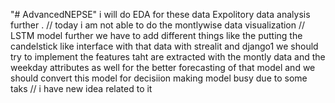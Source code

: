 "# AdvancedNEPSE" 
i will do EDA for these data Expolitory data analysis further .
// today i am not able to do the montlywise data visualization 
// LSTM model 
further we have to add different things like the putting the candelstick like interface with that data with strealit and django1
we should try to implement the features taht are extracted with the  montly data and the weekday attributes as well for the better forecasting of that model and 
we should convert this model for decisiion making model 
busy due to some taks
// i have new idea related to it